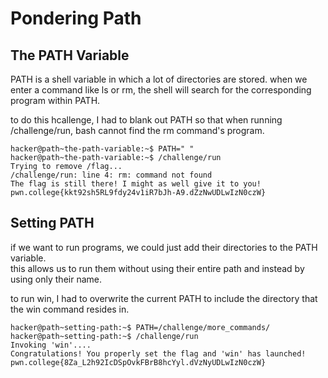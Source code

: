 # Pondering Path    

## The PATH Variable    

PATH is a shell variable in which a lot of directories are stored. when we enter a command like ls or rm, the shell will search for the corresponding program within PATH.    

to do this hcallenge, I had to blank out PATH so that when running /challenge/run, bash cannot find the rm command's program.
```
hacker@path~the-path-variable:~$ PATH=" "
hacker@path~the-path-variable:~$ /challenge/run
Trying to remove /flag...
/challenge/run: line 4: rm: command not found
The flag is still there! I might as well give it to you!
pwn.college{kkt92sh5RL9fdy24v1iR7bJh-A9.dZzNwUDLwIzN0czW}
```

## Setting PATH    

if we want to run programs, we could just add their directories to the PATH variable.      
this allows us to run them without using their entire path and instead by using only their name.    

to run win, I had to overwrite the current PATH to include the directory that the win command resides in.
```
hacker@path~setting-path:~$ PATH=/challenge/more_commands/
hacker@path~setting-path:~$ /challenge/run
Invoking 'win'....
Congratulations! You properly set the flag and 'win' has launched!
pwn.college{8Za_L2h92IcDSpOvkFBrB8hcYyl.dVzNyUDLwIzN0czW}
```

